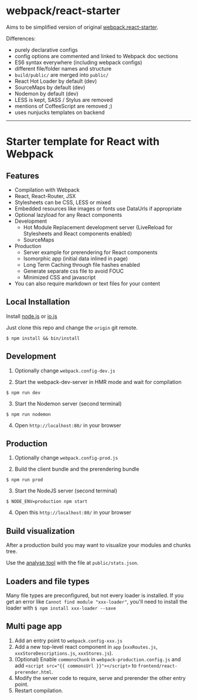# webpack/react-starter

Aims to be simplified version of original [webpack.react-starter](https://github.com/webpack/react-starter).

Differences:
* purely declarative configs
* config options are commented and linked to Webpack doc sections
* ES6 syntax everywhere (including webpack configs)
* different file/folder names and structure
* `build/public/` are merged into `public/`
* React Hot Loader by default (dev)
* SourceMaps by default (dev)
* Nodemon by default (dev)
* LESS is kept, SASS / Stylus are removed
* mentions of CoffeeScript are removed ;)
* uses nunjucks templates on backend

---

# Starter template for React with Webpack

## Features

* Compilation with Webpack
* React, React-Router, JSX
* Stylesheets can be CSS, LESS or mixed
* Embedded resources like images or fonts use DataUrls if appropriate
* Optional lazyload for any React components
* Development
  * Hot Module Replacement development server (LiveReload for Stylesheets and React components enabled)
  * SourceMaps
* Production
  * Server example for prerendering for React components
  * Isomorphic app (initial data inlined in page)
  * Long Term Caching through file hashes enabled
  * Generate separate css file to avoid FOUC
  * Minimized CSS and javascript
* You can also require markdown or text files for your content

## Local Installation

Install [node.js](https://nodejs.org) or [io.js](https://iojs.org)

Just clone this repo and change the `origin` git remote.

```text
$ npm install && bin/install
```

## Development

1) Optionally change `webpack.config-dev.js`

2) Start the webpack-dev-server in HMR mode and wait for compilation
```
$ npm run dev
```

3) Start the Nodemon server (second terminal)
```
$ npm run nodemon
```

4) Open `http://localhost:80/` in your browser

## Production

1) Optionally change `webpack.config-prod.js`

2) Build the client bundle and the prerendering bundle
```
$ npm run prod
```

3) Start the NodeJS server (second terminal)
```
$ NODE_ENV=production npm start
```

4) Open this `http://localhost:80/` in your browser

## Build visualization

After a production build you may want to visualize your modules and chunks tree.

Use the [analyse tool](http://webpack.github.io/analyse/) with the file at `public/stats.json`.

## Loaders and file types

Many file types are preconfigured, but not every loader is installed.
If you get an error like `Cannot find module "xxx-loader"`, you'll need to install the loader
with `$ npm install xxx-loader --save`

## Multi page app

1. Add an entry point to `webpack.config-xxx.js`
2. Add a new top-level react component in `app` (`xxxRoutes.js`, `xxxStoreDescriptions.js`, `xxxStores.js`).
3. (Optional) Enable `commonsChunk` in `webpack-production.config.js` and add `<script src="{{ commonsUrl }}"></script>` to `frontend/react-prerender.html`.
4. Modify the server code to require, serve and prerender the other entry point.
5. Restart compilation.